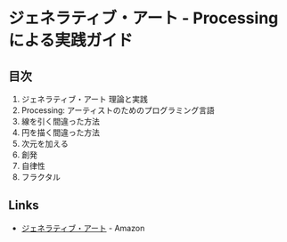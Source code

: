 # ジェネラティブ・アート - Processing による実践ガイド
## 目次
1. ジェネラティブ・アート 理論と実践
2. Processing: アーティストのためのプログラミング言語
3. 線を引く間違った方法
4. 円を描く間違った方法
5. 次元を加える
6. 創発
7. 自律性
8. フラクタル

## Links
- [ジェネラティブ・アート](https://www.amazon.co.jp/dp/4861009634) - Amazon
